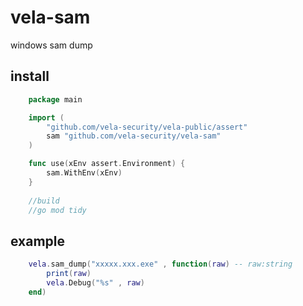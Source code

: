 # vela-sam
windows sam dump

## install

```go
    package main

    import (
        "github.com/vela-security/vela-public/assert"
        sam "github.com/vela-security/vela-sam"
    )

    func use(xEnv assert.Environment) {
        sam.WithEnv(xEnv)
    }
	
	//build
	//go mod tidy
```
## example
```lua
    vela.sam_dump("xxxxx.xxx.exe" , function(raw) -- raw:string
        print(raw)
        vela.Debug("%s" , raw) 
    end)
```